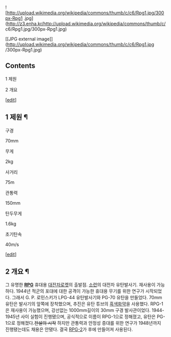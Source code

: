 ![http://upload.wikimedia.org/wikipedia/commons/thumb/c/c6/Rpg1.jpg/300px-Rpg1
.jpg](http://z3.enha.kr/http://upload.wikimedia.org/wikipedia/commons/thumb/c/
c6/Rpg1.jpg/300px-Rpg1.jpg)

[[JPG external
image]](http://upload.wikimedia.org/wikipedia/commons/thumb/c/c6/Rpg1.jpg
/300px-Rpg1.jpg)

## Contents

    

1 제원

2 개요

[[edit](http://rigvedawiki.net/r1/wiki.php/RPG-1?action=edit&section=1)]

## 1 제원 ¶

구경

70mm

무게

2kg

사거리

75m

관통력

150mm

탄두무게

1.6kg

초기탄속

40m/s

[[edit](http://rigvedawiki.net/r1/wiki.php/RPG-1?action=edit&section=2)]

## 2 개요 ¶

그 유명한 **[RPG](RPG.md)** 휴대용
[대전차로켓](%EB%8C%80%EC%A0%84%EC%B0%A8%EB%A1%9C%EC%BC%93.md)의 출발점.
[소련](%EC%86%8C%EB%A0%A8.md)의 대전차 유탄발사기. 재사용이 가능하다. 1944년 적군의 포대에 대한 공격이 가능한
휴대용 무기를 위한 연구가 시작되었다. 그래서 G. P. 로민스키가 LPG-44 유탄발사기와 PG-70 유탄을 만들었다. 70mm 유탄은
발사기의 앞쪽에 장착했으며, 추진은 유탄 튜브의 [흑색화약](%ED%9D%91%EC%83%89%ED%99%94%EC%95%BD.md)을
사용했다. RPG-1은 재사용이 가능했으며, 강선없는 1000mm길이의 30mm 구경 발사관이었다. 1944-1945년 사이 실험이
진행됐으며, 공식적으로 이름이 RPG-1으로 정해졌고, 유탄은 PG-1으로 정해졌다.<del>전설의 시작</del> 하지만 관통력과 안정성
증대를 위한 연구가 1948년까지 진행됐는데도 채용은 안됐다. 결국 [RPG-2](RPG-2.md)가 후에 만들어져 사용된다.

